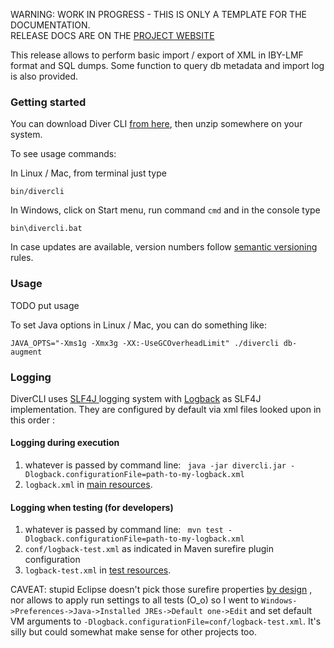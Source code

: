 <p class="josman-to-strip">
WARNING: WORK IN PROGRESS - THIS IS ONLY A TEMPLATE FOR THE DOCUMENTATION. <br/>
RELEASE DOCS ARE ON THE <a href="http://davidleoni.github.io/diversicon/" target="_blank">PROJECT WEBSITE</a>
</p>

This release allows to perform basic import / export of XML in IBY-LMF format and SQL dumps. Some function to query db metadata and import log is also provided.

### Getting started

You can download Diver CLI <a href="../releases/download/divercli-#{version}/divercli-#{version}.zip" target="_blank"> from here</a>, then unzip somewhere on your system.

To see usage commands:

In Linux / Mac, from terminal just type

```
bin/divercli
```

In Windows, click on Start menu, run command `cmd` and in the console type

```
bin\divercli.bat
```

In case updates are available, version numbers follow <a href="http://semver.org/" target="_blank">semantic versioning</a> rules.

### Usage

TODO put usage

To set Java options in Linux / Mac, you can do something like:
```
JAVA_OPTS="-Xms1g -Xmx3g -XX:-UseGCOverheadLimit" ./divercli db-augment
```


### Logging

DiverCLI uses <a href="http://www.slf4j.org" target="_blank">SLF4J </a> logging system with <a href="http://logback.qos.ch/" target="_blank"> Logback</a> as SLF4J implementation. They are configured by default via xml files looked upon in this order :

#### Logging during execution

1) whatever is passed by command line: ` java -jar divercli.jar -Dlogback.configurationFile=path-to-my-logback.xml` 
2) `logback.xml` in [main resources](src/main/resources/logback.xml). 

#### Logging when testing (for developers)

1) whatever is passed by command line: ` mvn test -Dlogback.configurationFile=path-to-my-logback.xml`
2) `conf/logback-test.xml` as indicated in Maven surefire plugin configuration 
3) `logback-test.xml` in [test resources](src/test/resources/logback-test.xml). 

CAVEAT: stupid Eclipse doesn't pick those surefire properties [by design](https://bugs.eclipse.org/bugs/show_bug.cgi?id=388683) , nor allows to apply run settings to all tests (O_o) so I went to `Windows->Preferences->Java->Installed JREs->Default one->Edit` and set default VM arguments to `-Dlogback.configurationFile=conf/logback-test.xml`. It's silly but could somewhat make sense for other projects too. 
 